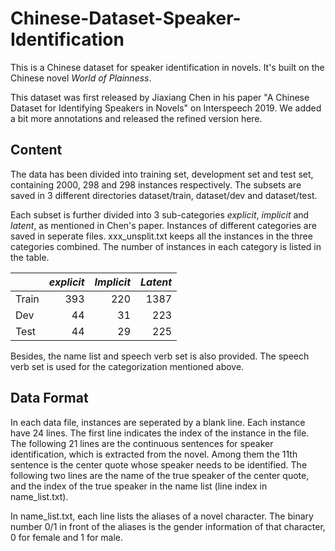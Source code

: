 # Chinese-Dataset-Speaker-Identification
This is a Chinese dataset for speaker identification in novels. It's built on the Chinese novel *World of Plainness*.

This dataset was first released by Jiaxiang Chen in his paper "A Chinese Dataset for Identifying Speakers in Novels" on Interspeech 2019. We added a bit more annotations and released the refined version here.

## Content
The data has been divided into training set, development set and test set, containing 2000, 298 and 298 instances respectively. The subsets are saved in 3 different directories dataset/train, dataset/dev and dataset/test.

Each subset is further divided into 3 sub-categories *explicit*, *implicit* and *latent*, as mentioned in Chen's paper. Instances of different categories are saved in seperate files. xxx_unsplit.txt keeps all the instances in the three categories combined. The number of instances in each category is listed in the table. 

|     |*explicit*|*Implicit*|*Latent*|
|-----|------:   | -----:   | ----:  |
|Train|  393     |  220     |  1387  |
|Dev  |  44      |  31      |  223   |
|Test |  44      |  29      |  225   |

Besides, the name list and speech verb set is also provided. The speech verb set is used for the categorization mentioned above.

## Data Format
In each data file, instances are seperated by a blank line. Each instance have 24 lines. The first line indicates the index of the instance in the file. The following 21 lines are the continuous sentences for speaker identification, which is extracted from the novel. Among them the 11th sentence is the center quote whose speaker needs to be identified. The following two lines are the name of the true speaker of the center quote, and the index of the true speaker in the name list (line index in name_list.txt).

In name_list.txt, each line lists the aliases of a novel character. The binary number 0/1 in front of the aliases is the gender information of that character, 0 for female and 1 for male.
